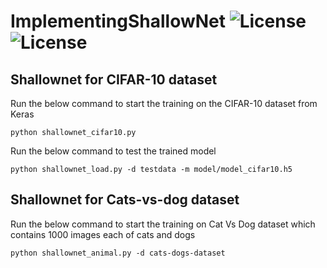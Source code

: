 # ImplementingShallowNet <img src="https://img.shields.io/badge/License-MIT-green.svg"  alt="License"/> <img src="https://img.shields.io/badge/Kevin-D%27souza-blue.svg"  alt="License"/> 

## Shallownet for CIFAR-10 dataset
Run the below command to start the training on the CIFAR-10 dataset from Keras

`python shallownet_cifar10.py `

Run the below command to test the trained model 

`python shallownet_load.py -d testdata -m model/model_cifar10.h5`



## Shallownet for Cats-vs-dog dataset
Run the below command to start the training on Cat Vs Dog dataset which contains 1000 images each of cats and dogs

```python shallownet_animal.py -d cats-dogs-dataset```
